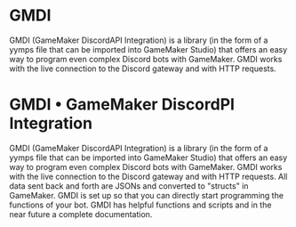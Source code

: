 # GMDI
GMDI (GameMaker DiscordAPI Integration) is a library (in the form of a yymps file that can be imported into GameMaker Studio) that offers an easy way to program even complex Discord bots with GameMaker. GMDI works with the live connection to the Discord gateway and with HTTP requests.
# GMDI • GameMaker DiscordPI Integration
GMDI (GameMaker DiscordAPI Integration) is a library (in the form of a yymps file that can be imported into GameMaker Studio) that offers an easy way to program even complex Discord bots with GameMaker. GMDI works with the live connection to the Discord gateway and with HTTP requests. All data sent back and forth are JSONs and converted to "structs" in GameMaker.
GMDI is set up so that you can directly start programming the functions of your bot. GMDI has helpful functions and scripts and in the near future a complete documentation.